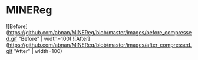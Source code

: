 # MINEReg

![Before](https://github.com/abnan/MINEReg/blob/master/images/before_compressed.gif "Before" | width=100)
![After](https://github.com/abnan/MINEReg/blob/master/images/after_compressed.gif "After" | width=100)
